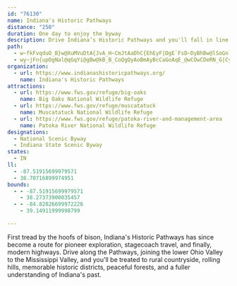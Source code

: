 ```yaml
---
id: "76130"
name: Indiana's Historic Pathways
distance: "250"
duration: One day to enjoy the byway
description: Drive Indiana’s Historic Pathways and you'll fall in line with a route that stretches from antiquity to the present. The Pathway joins the lower Ohio Valley and the Mississippi Valley providing access to memorable historic districts, elegant forests, and to a fuller understanding of Indiana's past.
path:
  - w~fkFvqduO_B}w@XuMVuDtA{JvA_H~CmJtAaDhC{EhEyF|DgE`FsD~DyBhBw@lSoGn`@oKdMyDfMeDfDg@|DSxPQrEgAlBq@|CgB~BkBhBuBlB}C|@gBz@cChAsEnA_JRs@|Hgm@h@gJfCqaAn@a[?eJIsIaHk{CUaH_@_HyAiLaAyFaSgcAi@mHMcELuIhC{b@|Ci`@jNgkCvAiSnBcThM_hAdFga@jXi}BxAaJ~C_NbBsFjCuHhi@qxAfDmIpc@slA~C}JpDeMrCaMrEqWlAwIlAgL|Ggx@XiHd@}PHkG?aHwFirBEgFD_CZmFl@qEpGyZnDaPdA{G`@eGD{FOii@P_Hj@{HvKskAhBiLnA{F|B}HhCwG~d@e_ApB}EnCiI|@{C~A}HhAiJn@aJ`HecBHmEn@mNHaFEsEMaCUaDc@mDu@gEiAqE}BgGoAaCgBwC_QeW{P{WeLkPcCsC}CyCsC{B_DqBsh@iVaGyC}BaB{A{AoCyDeAsBiBkF_Ras@Wo@gB_I[mB_@aGF{FxFiw@\sHa@y_AGgf@RmuAC{SSk\Cov@KsCUuAiA_Eo@wA}CwEmYk_@aCkDeAsCs@uC_@kFU{p@WkyBQiT_AiUSyIm@y|BeA{`B?aJKiJu@wcBSggAc@epAOm^OuGs@sHgLiv@_@sBs@kB_@m@yB_CsB_AmAYuAGgV?yAY}BkAoAsA_A_BuKcX_FaI}@{B_@cB]gC[uGe@{M]qUYaJUsDwD_a@_@}As@yAk@u@{D_Do@y@_AwA}DwHy@eCyAmHe@gCWkDG}CFcXReIdAiQ\uHfAmp@F}GCqD[{E_@yBoA_FmDaLk@aES{Ct@aX?uA_@}DuDwQ[aDAaEDqARoBxD}XzCyQ`@yDbEyu@FiBBcKBcTQsDgBaMA{BF}@b@gCb@_AbDaEf@y@`@eAn@cD~AkL\{GFoOHyBVuAn@kBbBwBhAu@tBm@hAk@|@}@dAmBn@aDx@cJh@qDr@gC~@qBhAuAlDsCrCwAbBa@|VsD~A_@lCkAl@a@~CqCrB{BrGsJnA{CpCyEh@mAXqACsAEm@TsArRmIbDeBnA{@dLsJhA{AtCqGl@y@lAmArBeArl@qJrBOrBPx@PnGrCjD~@dEDtEc@lCk@hB{@~A{AlDwEv@y@jA{@fBcAjBg@~RsBzB_@h@S~@s@~AeBx@{AfBkFdAaCdFwGv@{AXeBR{HJaAX}@|BuCh@kATeAbBcKd@{FXsKUaBiAqCIaBbAsOhAoHNoE?_DJkBrAaK^s@b@YxC]lBm@`DcEp@iBbAuFx@sHt@mDp@{BVk@`@e@f@[zBy@`A_AH]@gASqD?aBFg@bBkEr@yDx@oApKsGbCgCzF{MnFaIpAaCZiAD{@Ey@_Hka@FyBt@gEzB_]pByOFmAmAaNImCXuM^mC^_A^y@~CaEtFeFpJmEbAs@^o@J}@EmAoA}PPqE[eA_AsBSsAByAZcB\}@Z_@xAeA~@_@l@?`CXx@ItBq@tAKvAJ~Cx@l@Eb@Qj@y@dA_C\}AR}B@u@MwB{@sFBsBtBgHf@mAtBaEh@_@x@Cr@b@hBfCh@P~@Q^m@J_@NyELs@Ty@r@_A~SgNdJmC~@y@^g@bAgC~@}A|DuCjJyIlCyAhDmAx@u@Zk@rIc\~Skd@j@aBbCmJX_CDmBkBkV}@oOUyAmE{Rq@gBqFyL_IaXgEgK_@qBEmDN{A~@sCjHgMh@gBNiBI}HHgDd@gCn@kBbA_BnAmA|b@c`@pAuAhA_B`AmBt@qBj@{Bt@aGvHgx@j@{C|EcPh@}DJaFKuD_@wEMcCq@}]YgCi@cCkGeNs@eC[kBUaCYoHs@sJiAgFcG}UY{BO_CU_KN{Bj@mBvE{LvCyIdB{FtAsF\gCNmCBmCOqCy@_G}DeVIgBDkAXsBx@eB^e@j@c@jAe@~EcAl@Un@c@n@o@^q@xM_\bCqEjHiKz@kBXaAd@_ENgNR}Bh@wB|C_HZiCBqAo@aD{MqZm@sB_@_CeA}KCeBR_Cd@sBx@eBjAsA|A_AlHmDpBs@~A_BbAeBn@aCTqARaBJuCGcCwBqR?gBHs@^cBt@gBbAgBjFsGp@mAb@_BZmDEyBQkA{FsX_A_GI_CIiOOaCYeC_CqOWwDBgBReEn@sDt[{aAlI{V|BuEtCkEvGgIvBiDpN}^lMy[`@eBReBDeBAcg@JmS?{NZm@b@ELM@aCQc@g@?Uu@CaSh@GfHyCbAeA~@sB`Nm_@xK}]bRkh@~@oFj@}BfB{D~FuJv@aBzq@qlBpB{Hj@kBx@_Bdb@uj@lGuJhEoIrl@muAj@mB`Meh@fAmFT{Bb@gOTgEhCoSb@iEd@iVNyBb@mBz@}ApAaA|GqBhAaAt@yA\sAT_Cu@uSDaCNyBb@{Bz@aCbAoBha@qr@dAmArA}@bBa@lE@~A_@hA_Ax@oAr@sCHqGTuBn@gBbCsEhBsEfDgL~A}Gb@}DHiC]mR?_ARmBh@sBlJiTr@oBh@eCd@{Fl@sB`A_BxAeAbMyFbBkBt@mCRmERuAv@qBfDyEd@uA|BmPr@gCxBmDhFaHfg@so@tA{BbL}SvHcOra@uv@j@sAl@yBJcADiDHkANs@~Meb@bCaHhAwApFgEz@gAlt@sgAdD{E~OgTbBgCv@mCxE}UrGuYNuA`Fou@fHmbAdCgWlAeTrDuUrOw~@t@_C|AmCd@eAb@aBdBwSN_Bh@{BbKiYdR_j@hB{JbFc]lCoP|FmU`Mke@dHeYjHq\hh@{eC`AgCtEgExAmBxByEnAyEb@uCXmFMgO?uCL}AvYkuAnDaPpIyh@h@yAlBsDl@gBnOiu@pd@oxBjP_y@vc@ofCvPe_AtYeqAhOyw@hA{HxCke@r@mGlBoIdBmFxAkFxAsG|XsbBhMah@rBoH|ZcbArA_Fb@uCT{E@_EQyNIcSb@{Ed@kBx@mBv@mAxWq\`O{QvG{GbAmAz@kBl@sBt@aFr@{Cx@eCzFuMhB_DnA{AtKmLtAgCn@eCvBmMjFep@t@yHx@kElAiE`T{j@`FyNvEcPpKs`@^w@xBcGdPsi@jBmE`ByClAgBhDsDvBeB~A}@bCiAlCy@hFy@|BKhwA@dJ[~Fs@dJwBvH{CjFsC`UiP|FyEpNmKj@y@d@aAf@qBFm@@e@@u@Cm@Ei@Is@Me@Oi@Qc@Se@Y_@UYSQ[Ui@e@USe@i@Yg@S]Oe@Oo@OaAIsAA{AGuCX{Ix@uJrBuMxFs\|@wHb@iGP{EFyIGaFqAcd@MiIBsGPiIb@qGdAuJvAgIv@aDtA{EvCiIhCcGnDiGjHgKtPqTrUqYdNyOHB~@q@|Aa@vKiAlDuAjLyIiEwKaGgTca@oiBuBqGeRzOwVyi@_MwYBGqDaMsQ_m@e@wB_@}CSgDAoDD}BVmC`@yCr@oCtAkDzFgKrHiLpImLpJgKdHaG|BmCt@oAlA_Dv@}D\oEByFfMaLnAu@bB]jMXK`EjRcKnKyGjG{C`@jAn@Tn]xAbDVx@QhAs@N?
  - wy~jFn{upOgNal@qGqYi@gBw@kB_B_CoQgQyAoBmAyBcCaGoAqE_@wCOwCDeRN_G|Cyj@NaE?aBSiCa@gCgDoJi@_DIyCFoA`@yEBkAC_BOmAi@mBiAmBu@q@}@e@uPsDsBy@iBsAmCcDwJmSiAaBo@q@sAu@}EkBqB_AiIuFaH_G}A{BeAeDYqDAaBTaLIcGIwByDw[YgA_@eAm@y@u@m@cEsBs@w@i@aAiAmDo@qAyAaBqE{Ck@u@mA{By@sCyGk]qAyEqAgDaB_By@_@_EaA{By@a_@cPcDmByCkCsBkCoA_CsC{Gi@{@}@}@y@a@y@Y{BK}@J}G~B}@N_BH_AEgCq@uAu@c@c@}AmBe@aAs@_C[sBOkCNsD~Dw\AaDKmA[gA_@eAyAsBmDwBwH{CoB{A_BqBmA_CuTqo@qCmHcAeE_@aCUkDI{BAmOFoNX}JJaKb@ySb@iDb@kBn@mAb@q@lG{Gt@mAn@sBR_B@yAE{AkA{GY_CC}BRyBx@{D`Oyl@TcAj@_FFwCEiC_@{EsCsPgBmF{B_EsAaBsAmAcEaCiBc@_Kg@iBYsBs@eAs@iA_A}AsBeAeCgTkk@kBuEuA_CeAaBiCyCiCyBmGiEkFkEmDoD_DcE}E}HmA_CuEmKmAkBaIuJ}Ry^_AkCe@sB]uD_@iJWqBg@sB{@mCoKcVkAgBwB_Bgh@}RuA_AsAqBy@{BoM{k@sAcDuAmC{CoEar@}s@_BmByAkCw@gByA}FcIm_@_BaHgBmFsCgGsf@s~@iTsf@gFqIkMqRmAyA_BsA}A_A{MmDyCwA{LuGcRmFsBaA}HmFuImGuAyAeBmCmPqZyC_JgBsDq[e]eBaCcAqBo@iBq\dJgFhAgBNyCBiDWgD{@iCkA}B{AsBiB{DoFeB_EmIcXiB}E}Lw_@iBsDWEqGoMmFoGmEsEgFkEsCmB}ImE_KyCmImAaH_@gFAgKHgGGoD_@iFaB{DkBsLuIuCgCoA}A}BmEc@mAeA{Ay@]}AMce@?BmRIuHHkWe@aKCoWOqZYwSTaEpBeJPaCOgDoAyJ_AaDcBaDmUw[cCaEsBkE{Mg_@mGsP{LcV{Kk]uBuH[oBKmBIeTDaf@K}}An@wuAfAyzCFuqALuSt@wl@\_uAp@_dA[oHcA_IoAmFkGqR_@}AU{ACyAB_BLaAVwAb@oAxBsEr@qA`BaE|EaKzA{DT_CBgDY}Bc@sAsDoHWy@[qAY}CHiF|@ePTaILgp@Q{Dk@eFe@{BaBqE{M_ZiDgIsb@q`Ay@_C[uAYkCDoDlCgUDkBEiGi@gN?oC@kCl@gOn@uK\yAr@{BrK}T`B_EhAsEn@oFd@c`@p@{Gv@_FDgBAaBmB{REaCTsCl@sC~@_CzOiTbCgEnAsDVyAPyBzEis@ZyGH_EG}Ea@yHeCcQc@kI?sCJaEn@oO?uF[{FaFyh@?{BFqANqA`AoD`GsNn@_C^{BlAaQ^{BxA_GbAcFnBmLbBoM~AoPXkBr@sClFwPhAkEnAwIZwGAiIi@{G_AmGe}@s_DoAoF[gB]yC[_Go@scB{@u}CVyFZiDvGq`@NwANuD?wCa@eOaGu}ASwIXgI\}DZ{BjH}YjLyc@af@oUeAm@iB_B_C{CcGaNkDsIoCgGkf@ijAau@ucBy@mCeAgGg@mFsB}_@i@gHm@oCeAyCeBkC}QcQoDcE{Ui[gP}VmSoZwCuFcHyWcC_KiBeGiBaFk]wy@eKcWiAmFsCkWwAgIyHq]wBgI_BoF}BkFkAyBaZsf@wE}D{MyJyBkCmC}Dsg@a}A{HyV{Kca@cFqN}AeFiDgSgHah@?aA`@uFq@cG_AuGaAePFm{BDmOHMNc\GyW[{s@QwWMsCOaAcA}DSYaA}CwB_EmGgIsBsDcA_CaAmCsBeHcBkJUkCwBum@c@uEkH}a@_Eg_@_@yEIsEB{s@pAcZAuCIwAiA{FgIq]yQiz@o@cHLq\{Bus@WmEg@eDmDqPyCyOmGs_@c@sCi@gF[mGIaHDyD~@qTX{KDyPVab@CyEKiDSiCu@iFkEcYoAoEqEkJeAuDOmAiA{Rg@iKuCksAOcC}@eJuAaKy@yDmBcHoAgEsAkDaIkPu@wB_@uDM_DK{l@DcM^sU?iIm@oSAe\QeFm@aEsCcKiAcDqG}JsBkC}@{@kA_AkFkCwb@cS{I{DgB_Ao@k@_BgBo@eAiAmCaEiQo@sDe@yFIq}@qFgIoCuEcQiWh@{EDaJO}x@E_Bo@oG{@qEq@aCgGmOmMy^w@sC{@iGOcBMuFIusAEsAi@sD_@kB_BaEgRqZkC_Fy@_Ce@sBaG}Ym{@onE}VepAoIsc@YeBUsEYs^IeBUuAi@eBi@kAq@_AoMoLmAoAyB_D_fBwpDqEuJyDiJ{JaTgIoPwH}M}Xal@_BgEYyA}@yGQsFDaIfFwu@JyGUmEiAaJqE}YuDwRWgDHkDxAoRb@iJXqb@?_FSaF}Ewp@gAyJuBmMkBwJ{Uc|@_AmEYkDE{AJq\KgDmAeKmFoa@e@wDCgAKcaBe@_eBd@s_AFyoBd@wz@Gan@NiuABw{@D{BFORyAToAf@kBh@{AXu@lA}ClAwCb@w@j@_ADQnEqFl@mAn@kCTgCHwNNsErAyJTkCxBog@RqBPg@x@mAzFyFx@aAlAwBd@sAn@iD`@aLh@yEv@aDt@eBjW_d@hBmDdAyDXqBNiBBeBCwBMeB[eCs@oF[{AS{@Su@Qg@[q@g@{@mG{JmFkPi@wDCyCHaAvBoV?sEc@uHNkDb@iChCaIZkDA_Du@uJIuBOi\MiH?gEb@{`@ToIb@aFrAoIhd@_oBxAaHTkCn@{MnAcL~]}gCN{FeAk|@N_@CuPYuLKuLJsHVkE~@qIxVawAx@gExCaLjBuEdCsFbG{JvBqCbGgHjFgFpL{IhEuDvEsGhBkDfB{Et@mCj_@uxAfDcN|CgP~@iEhCcH|Sac@~BaGlAyE~@sFh@}Gn@{Nn@{GjBqNtD_WbAuMXmFNoGIkh@IoJJyh@k@}Lw@kHq@cEeBmH{D{JsBsD}DwFcUqViBgCoBgDcBkDsC{Hw@mCe@eCy@sFa@}GIkHT{_@?yEKmDa@aFsD{Yu@}IYaIeAicBD_I^}MdLcyBNmFCuHe@{N]aEa@eEmAyHoAmGuAaFkQog@aBwDqEwGcD_DmDcCiAi@yQ{GyCeBwDsCqHqGmEoCeFyBgXgIkDwAeC{BiCoDmAoC_AoCeNsk@}@uFk@eGm@eOY}B{@uDwAsD_EkGkPoSsGiJ_CaC_BqAsBiA}CqA}VkHkI}AyViDyCu@}BkAmDaDsBeDsAsCiDuKyDmHaS_YoD_EeKaI}JiJaGmHcVo_@cBsC_C}FwAkFy@aEkRgrA]sAiAeBuB}A}UyJ}Bs@sEy@}FImBHof@|GgAN}HTuPP{C?oBKgFs@eBe@cCgAgBaAsCyBuBwBcMgOsGgHc@WcFqFoBkCwGmHgx@_`A_CmCaD{CcCkB}BsAuD_BaCo@iHcA}EeA_NkLyCwEcA{C]aBa@_Dk@kH
organization:
  - url: https://www.indianashistoricpathways.org/
    name: Indiana's Historic Pathways
attractions:
  - url: https://www.fws.gov/refuge/big-oaks
    name: Big Oaks National Wildlife Refuge
  - url: https://www.fws.gov/refuge/muscatatuck
    name: Muscatatuck National Wildlife Refuge
  - url: https://www.fws.gov/refuge/patoka-river-and-management-area
    name: Patoka River National Wildlife Refuge
designations:
  - National Scenic Byway
  - Indiana State Scenic Byway
states:
  - IN
ll:
  - -87.51915699979571
  - 38.70716899974951
bounds:
  - - -87.51915699979571
    - 38.27373900035457
  - - -84.82026699972226
    - 39.14911999998799

---
```


First tread by the hoofs of bison, Indiana's Historic Pathways has since become a route for pioneer exploration, stagecoach travel, and finally, modern highways. Drive along the Pathways, joining the lower Ohio Valley to the Mississippi Valley, and you'll be treated to rural countryside, rolling hills, memorable historic districts, peaceful forests, and a fuller understanding of Indiana's past.
